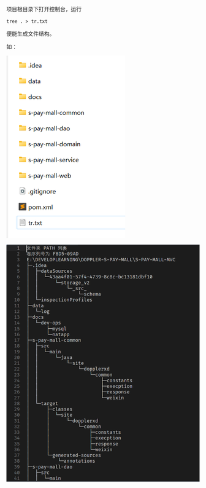 项目根目录下打开控制台，运行

```shell
tree . > tr.txt
```

便能生成文件结构。

如：

![](assets/Pasted%20image%2020250511110231.png)

![](assets/Pasted%20image%2020250511110311.png)